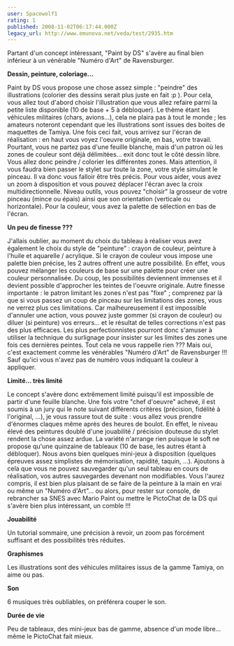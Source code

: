 ```yaml
---
user: Spacewolf1
rating: 1
published: 2008-11-02T06:17:44.000Z
legacy_url: http://www.emunova.net/veda/test/2935.htm
---
```

Partant d'un concept intéressant, "Paint by DS" s'avère au final bien inférieur à un vénérable "Numéro d'Art" de Ravensburger.  

  

**Dessin, peinture, coloriage...**  

Paint by DS vous propose une chose assez simple : "peindre" des illustrations (colorier des dessins serait plus juste en fait :p ). Pour cela, vous allez tout d'abord choisir l'illustration que vous allez refaire parmi la petite liste disponible (10 de base + 5 à débloquer). Le thème étant les véhicules militaires (chars, avions...), cela ne plaira pas à tout le monde ; les amateurs noteront cependant que les illustrations sont issues des boites de maquettes de Tamiya. Une fois ceci fait, vous arrivez sur l'écran de réalisation : en haut vous voyez l'oeuvre originale, en bas, votre travail. Pourtant, vous ne partez pas d'une feuille blanche, mais d'un patron où les zones de couleur sont déjà délimitées... exit donc tout le côté dessin libre. Vous allez donc peindre / colorier les différentes zones. Mais attention, il vous faudra bien passer le stylet sur toute la zone, votre style simulant le pinceau. Il va donc vous falloir être très précis. Pour vous aider, vous avez un zoom à disposition et vous pouvez déplacer l'écran avec la croix multidirectionnelle. Niveau outils, vous pouvez "choisir" la grosseur de votre pinceau (mince ou épais) ainsi que son orientation (verticale ou horizontale). Pour la couleur, vous avez la palette de sélection en bas de l'écran.  

  

**Un peu de finesse ???**  

J'allais oublier, au moment du choix du tableau à réaliser vous avez également le choix du style de "peinture" : crayon de couleur, peinture à l'huile et aquarelle / acrylique. Si le crayon de couleur vous impose une palette bien précise, les 2 autres offrent une autre possibilité. En effet, vous pouvez mélanger les couleurs de base sur une palette pour créer une couleur personnalisée. Du coup, les possibilités deviennent immenses et il devient possible d'approcher les teintes de l'oeuvre originale. Autre finesse importante : le patron limitant les zones n'est pas "fixe" ; comprenez par là que si vous passez un coup de pinceau sur les limitations des zones, vous ne verrez plus ces limitations. Car malheureusement il est impossible d'annuler une action, vous pouvez juste gommer (si crayon de couleur) ou diluer (si peinture) vos erreurs... et le résultat de telles corrections n'est pas des plus efficaces. Les plus perfectionnistes pourront donc s'amuser à utiliser la technique du surlignage pour insister sur les limites des zones une fois ces dernières peintes. Tout cela ne vous rappelle rien ??? Mais oui, c'est exactement comme les vénérables "Numéro d'Art" de Ravensburger !!! Sauf qu'ici vous n'avez pas de numéro vous indiquant la couleur à appliquer.  

  

**Limité... très limité**  

Le concept s'avère donc extrêmement limité puisqu'il est impossible de partir d'une feuille blanche. Une fois votre "chef d'oeuvre" achevé, il est soumis à un jury qui le note suivant différents critères (précision, fidélité à l'original, ...), je vous rassure tout de suite : vous allez vous prendre d'énormes claques même après des heures de boulot. En effet, le niveau élevé des peintures doublé d'une jouabilité / précision douteuse du stylet rendent la chose assez ardue. La variété n'arrange rien puisque le soft ne propose qu'une quinzaine de tableaux (10 de base, les autres étant à débloquer). Nous avons bien quelques mini-jeux à disposition (quelques épreuves assez simplistes de mémorisation, rapidité, taquin, ...). Ajoutons à cela que vous ne pouvez sauvegarder qu'un seul tableau en cours de réalisation, vos autres sauvegardes devenant non modifiables. Vous l'aurez compris, il est bien plus plaisant de se faire de la peinture à la main en vrai ou même un "Numéro d'Art"... ou alors, pour rester sur console, de rebrancher sa SNES avec Mario Paint ou mettre le PictoChat de la DS qui s'avère bien plus intéressant, un comble !!!  

  

  

**Jouabilité**  

Un tutorial sommaire, une précision à revoir, un zoom pas forcément suffisant et des possibilités très réduites.  

**Graphismes**  

Les illustrations sont des véhicules militaires issus de la gamme Tamiya, on aime ou pas.  

**Son**  

6 musiques très oubliables, on préférera couper le son.  

**Durée de vie**  

Peu de tableaux, des mini-jeux bas de gamme, absence d'un mode libre... même le PictoChat fait mieux.